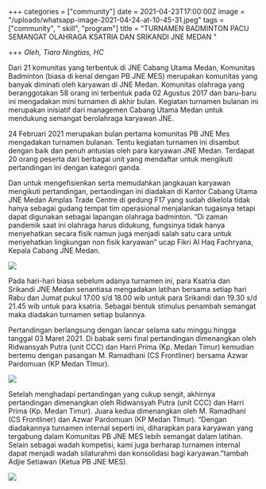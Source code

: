 +++
categories = ["community"]
date = 2021-04-23T17:00:00Z
image = "/uploads/whatsapp-image-2021-04-24-at-10-45-31.jpeg"
tags = ["community", " skill", "program"]
title = "TURNAMEN BADMINTON PACU SEMANGAT OLAHRAGA KSATRIA DAN SRIKANDI JNE MEDAN "

+++
_Oleh, Tiara Ningtias, HC_ 

Dari 21 komunitas yang terbentuk di JNE Cabang Utama Medan, Komunitas Badminton (biasa di kenal dengan PB JNE MES) merupakan komunitas yang banyak diminati oleh karyawan di JNE Medan. Komunitas olahraga yang beranggotakan 58 orang ini terbentuk pada 02 Agustus 2017 dan baru-baru ini mengadakan mini turnamen di akhir bulan. Kegiatan turnamen bulanan ini merupakan inisiatif dari managemen Cabang Utama Medan untuk mendukung semangat berolahraga karyawan JNE.

24 Februari 2021 merupakan bulan pertama komunitas PB JNE Mes mengadakan turnamen bulanan. Tentu kegiatan turnamen ini disambut dengan baik dan penuh antusias oleh para karyawan JNE Medan. Terdapat 20 orang peserta dari berbagai unit yang mendaftar untuk mengikuti pertandingan ini dengan kategori ganda.

Dan untuk mengefisienkan serta memudahkan jangkauan karyawan mengikuti pertandingan, pertandingan ini diadakan di Kantor Cabang Utama JNE Medan Amplas Trade Centre di gedung F17 yang sudah dikelola tidak hanya sebagai gudang tempat tim operasional menjalankan tugasnya tetapi dapat digunakan sebagai lapangan olahraga badminton. “Di zaman pandemik saat ini olahraga harus didukung, fungsinya tidak hanya menyehatkan secara fisik namun juga menjadi salah satu cara untuk menyehatkan lingkungan non fisik karyawan” ucap Fikri Al Haq Fachryana, Kepala Cabang JNE Medan.

![](/uploads/photo_2021-03-04_14-28-07.jpg)

Pada hari-hari biasa sebelum adanya turnamen ini, para Ksatria dan Srikandi JNE Medan senantiasa mengadakan latihan bersama setiap hari Rabu dan Jumat pukul 17.00 s/d 18.00 wib untuk para Srikandi dan 19.30 s/d 21.45 wib untuk para ksatria. Sebagai bentuk stimulus penambah semangat maka diadakan turnamen setiap bulannya.

Pertandingan berlangsung dengan lancar selama satu minggu hingga tanggal 03 Maret 2021. Di babak semi final pertandingan dimenangkan oleh Ridwansyah Putra (unit CCC) dan Harri Prima (Kp. Medan Timur) kemudian bertemu dengan pasangan M. Ramadhani (CS Frontliner) bersama Azwar Pardomuan (KP Medan TImur).

![](/uploads/whatsapp-image-2021-04-24-at-10-45-31.jpeg)

Setelah menghadapi pertandingan yang cukup sengit, akhirnya pertandingan dimenangkan oleh Ridwansyah Putra (unit CCC) dan Harri Prima (Kp. Medan Timur). Juara kedua dimenangkan oleh M. Ramadhani (CS Frontliner) dan Azwar Pardomuan (KP Medan TImur). “Dengan diadakannya turnamen internal seperti ini, diharapkan para karyawan yang tergabung dalam Komunitas PB JNE MES lebih semangat dalam latihan. Selain sebagai wadah kompetisi, kami juga berharap turnamen internal dapat menjadi wadah silaturahmi dan konsolidasi bagi karyawan.”tambah Adjie Setiawan (Ketua PB JNE MES).

![](/uploads/7894.jpg)